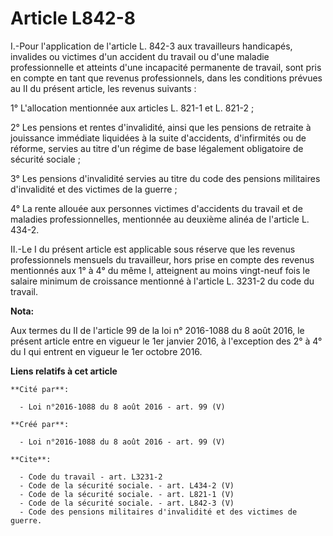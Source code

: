 # Article L842-8

I.-Pour l'application de l'article L. 842-3 aux travailleurs handicapés, invalides ou victimes d'un accident du travail ou
d'une maladie professionnelle et atteints d'une incapacité permanente de travail, sont pris en compte en tant que revenus
professionnels, dans les conditions prévues au II du présent article, les revenus suivants : 

1° L'allocation mentionnée aux articles L. 821-1 et L. 821-2 ; 

2° Les pensions et rentes d'invalidité, ainsi que les pensions de retraite à jouissance immédiate liquidées à la suite
d'accidents, d'infirmités ou de réforme, servies au titre d'un régime de base légalement obligatoire de sécurité sociale ; 

3° Les pensions d'invalidité servies au titre du code des pensions militaires d'invalidité et des victimes de la guerre ; 

4° La rente allouée aux personnes victimes d'accidents du travail et de maladies professionnelles, mentionnée au deuxième
alinéa de l'article L. 434-2. 

II.-Le I du présent article est applicable sous réserve que les revenus professionnels mensuels du travailleur, hors prise en
compte des revenus mentionnés aux 1° à 4° du même I, atteignent au moins vingt-neuf fois le salaire minimum de croissance
mentionné à l'article L. 3231-2 du code du travail.

**Nota:**

Aux termes du II de l'article 99 de la loi n° 2016-1088 du 8 août 2016, le présent article entre en vigueur le 1er janvier
2016, à l'exception des 2° à 4° du I qui entrent en vigueur le 1er octobre 2016.

**Liens relatifs à cet article**

	**Cité par**:

	  - Loi n°2016-1088 du 8 août 2016 - art. 99 (V)

	**Créé par**:

	  - Loi n°2016-1088 du 8 août 2016 - art. 99 (V)

	**Cite**:

	  - Code du travail - art. L3231-2
	  - Code de la sécurité sociale. - art. L434-2 (V)
	  - Code de la sécurité sociale. - art. L821-1 (V)
	  - Code de la sécurité sociale. - art. L842-3 (V)
	  - Code des pensions militaires d'invalidité et des victimes de guerre.
